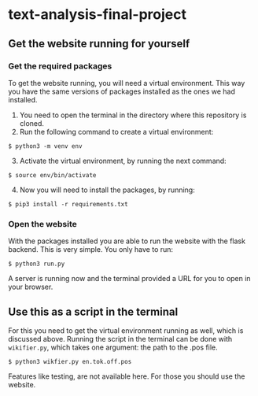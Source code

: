 # text-analysis-final-project

## Get the website running for yourself
### Get the required packages
To get the website running, you will need a virtual environment. This way you have the same versions of packages installed as the ones we had installed. 
1. You need to open the terminal in the directory where this repository is cloned.
2. Run the following command to create a virtual environment: 
```
$ python3 -m venv env
```
3. Activate the virtual environment, by running the next command:
```
$ source env/bin/activate
```
4. Now you will need to install the packages, by running:
```
$ pip3 install -r requirements.txt
```

### Open the website
With the packages installed you are able to run the website with the flask backend. This is very simple. You only have to run:
```
$ python3 run.py
```

A server is running now and the terminal provided a URL for you to open in your browser.

## Use this as a script in the terminal
For this you need to get the virtual environment running as well, which is discussed above. Running the script in the terminal can be done with `wikifier.py`, which takes one argument: the path to the .pos file. 
```
$ python3 wikfier.py en.tok.off.pos
```

Features like testing, are not available here. For those you should use the website.

